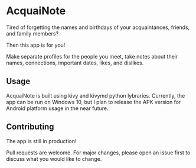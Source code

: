 # AcquaiNote

Tired of forgetting the names and birthdays of your acquaintances, friends, and family members? 

Then this app is for you!

Make separate profiles for the people you meet, take notes about their names, connections, important dates, likes, and dislikes.

## Usage

AcquaiNote is built using kivy and kivymd python lybraries. Currently, the app can be run on Windows 10, but I plan to release the APK version for Android platform usage in the near future.

## Contributing
The app is still in production!

Pull requests are welcome. For major changes, please open an issue first to discuss what you would like to change.

